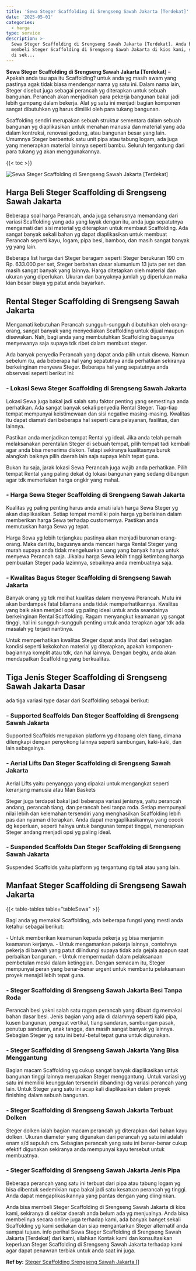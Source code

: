 ```yaml
---
title: 'Sewa Steger Scaffolding di Srengseng Sawah Jakarta [Terdekat]'
date: '2025-05-01'
categories:
  - harga
type: service
description: >-
  Sewa Steger Scaffolding di Srengseng Sawah Jakarta [Terdekat]. Anda bisa
  membeli Steger Scaffolding di Srengseng Sawah Jakarta di kios kami, sekiranya
  di sek...
---
```


**Sewa Steger Scaffolding di Srengseng Sawah Jakarta \[Terdekat\]** – Apakah anda tau apa itu Scaffolding? untuk anda yg masih awam yang pastinya agak tidak biasa mendengar nama yg satu ini. Dalam nama lain, Steger disebut juga sebagai perancah yg diterapkan untuk sebuah bangunan. Perancah akan menjadikan para pekerja bangunan bakal jadi lebih gampang dalam bekerja. Alat yg satu ini menjadi bagian komponen sangat dibutuhkan yg harus dimiliki oleh para tukang bangunan.

Scaffolding sendiri merupakan sebuah struktur sementara dalam sebuah bangunan yg diaplikasikan untuk menahan manusia dan material yang ada dalam kontruksi, renovasi gedung, atau bangunan besar yang lain. Umumnya Steger berbentuk satu unit pipa atau tabung logam, ada juga yang menerapkan material lainnya seperti bambu. Seluruh tergantung dari para tukang yg akan menggunakannya.

{{< toc >}}

![Sewa Steger Scaffolding di Srengseng Sawah Jakarta [Terdekat]](/images/sewa-scaffolding-steger-17.png)

## Harga Beli Steger Scaffolding di Srengseng Sawah Jakarta

Beberapa soal harga Perancah, anda juga seharusnya memandang dari variasi Scaffolding yang ada yang layak dengan itu, anda juga sepatutnya mengamati dari sisi material yg diterapkan untuk membaut Scaffolding. Ada sangat banyak sekali bahan yg dapat diaplikasikan untuk membuat Perancah seperti kayu, logam, pipa besi, bamboo, dan masih sangat banyak yg yang lain.

Beberapa list harga dari Steger beragam seperti Steger berukuran 190 cm Rp. 633.000 per set, Steger berbahan dasar alumunium 13 juta per set dan masih sangat banyak yang lainnya. Harga ditetapkan oleh material dan ukuran yang diperlukan. Ukuran dan banyaknya jumlah yg diperlukan maka kian besar biaya yg patut anda bayarkan.

## Rental Steger Scaffolding di Srengseng Sawah Jakarta

Mengamati kebutuhan Perancah sungguh-sungguh dibutuhkan oleh orang-orang, sangat banyak yang menyediakan Scaffolding untuk dijual maupun disewakan. Nah, bagi anda yang membutuhkan Scaffolding bagusnya menyewanya saja supaya tdk ribet dalam membuat steger.

Ada banyak penyedia Perancah yang dapat anda pilih untuk disewa. Namun sebelum itu, ada beberapa hal yang sepatutnya anda perhatikan sekiranya berkeinginan menyewa Steger. Beberapa hal yang sepatutnya anda observasi seperti berikut ini:

### \- Lokasi Sewa Steger Scaffolding di Srengseng Sawah Jakarta

Lokasi Sewa juga bakal jadi salah satu faktor penting yang semestinya anda perhatikan. Ada sangat banyak sekali penyedia Rental Steger. Tiap-tiap tempat mempunyai keistimewaan dan sisi negative masing-masing. Kwalitas itu dapat diamati dari beberapa hal seperti cara pelayanan, fasilitas, dan lainnya.

Pastikan anda menjadikan tempat Rental yg ideal. Jika anda telah pernah melaksanakan perentalan Steger di sebuah tempat, pilih tempat tadi kembali agar anda bisa menerima diskon. Tetapi sekiranya kualitasnya buruk alangkah baiknya pilih daerah lain saja supaya lebih tepat guna.

Bukan itu saja, jarak lokasi Sewa Perancah juga wajib anda perhatikan. Pilih tempat Rental yang paling dekat dg lokasi bangunan yang sedang dibangun agar tdk memerlukan harga ongkir yang mahal.

### \- Harga Sewa Steger Scaffolding di Srengseng Sawah Jakarta

Kualitas yg paling penting harus anda amati ialah harga Sewa Steger yg akan diaplikasikan. Setiap tempat memiliki poin harga yg berlainan dalam memberikan harga Sewa terhadap customernya. Pastikan anda memutuskan harga Sewa yg tepat.

Harga Sewa yg lebih terjangkau pastinya akan menjadi buronan orang-orang. Maka dari itu, bagusnya anda mencari harga Rental Steger yang murah supaya anda tidak mengeluarkan uang yang banyak hanya untuk menyewa Perancah saja. Jikalau harga Sewa lebih tinggi ketimbang harga pembuatan Steger pada lazimnya, sebaiknya anda membuatnya saja.

### \- Kwalitas Bagus Steger Scaffolding di Srengseng Sawah Jakarta

Banyak orang yg tdk melihat kualitas dalam menyewa Perancah. Mutu ini akan berdampak fatal bilamana anda tidak memperhatikannya. Kwalitas yang baik akan menjadi opsi yg paling ideal untuk anda seandainya berkeinginan Rental Scaffolding. Ragam menyangkut keamanan yg sangat tinggi, hal ini sungguh-sungguh penting untuk anda terapkan agar tdk ada masalah yg terjadi nantinya.

Untuk memperhatikan kwalitas Steger dapat anda lihat dari sebagian kondisi seperti kekokohan material yg diterapkan, apakah komponen-bagiannya komplit atau tdk, dan hal lainnya. Dengan begitu, anda akan mendapatkan Scaffolding yang berkualitas.

## Tiga Jenis Steger Scaffolding di Srengseng Sawah Jakarta Dasar

ada tiga variasi type dasar dari Scaffolding sebagai berikut:

### \- Supported Scaffolds Dan Steger Scaffolding di Srengseng Sawah Jakarta

Supported Scaffolds merupakan platform yg ditopang oleh tiang, dimana dilengkapi dengan penyokong lainnya seperti sambungan, kaki-kaki, dan lain sebagainya.

### \- Aerial Lifts Dan Steger Scaffolding di Srengseng Sawah Jakarta

Aerial Lifts yaitu penyangga yang dipakai untuk mengangkat seperti keranjang manusia atau Man Baskets

Steger juga terdapat bakal jadi beberapa variasi jenisnya, yaitu perancah andang, perancah tiang, dan perancah besi tanpa roda. Setiap mempunyai nilai lebih dan kelemahan tersendiri yang menghasilkan Scaffolding lebih pas dan nyaman diterapkan. Anda dapat mengaplikasikannya yang cocok dg keperluan, seperti halnya untuk bangunan tempat tinggal, menerapkan Steger andang menjadi opsi yg paling ideal.

### \- Suspended Scaffolds Dan Steger Scaffolding di Srengseng Sawah Jakarta

Suspended Scaffolds yaitu platform yg tergantung dg tali atau yang lain.

## Manfaat Steger Scaffolding di Srengseng Sawah Jakarta

{{< table-tables table="tableSewa" >}}

Bagi anda yg memakai Scaffolding, ada beberapa fungsi yang mesti anda ketahui sebagai berikut:

\- Untuk memberikan keamanan kepada pekerja yg bisa menjamin keamanan kerjanya. - Untuk mengamankan pekerja lainnya, contohnya pekerja di bawah yang patut dilindungi supaya tidak ada gejala apapun saat perbaikan bangunan. - Untuk mempermudah dalam pelaksanaan pembetulan meski dalam ketinggian. Dengan semacam itu, Steger mempunyai peran yang benar-benar urgent untuk membantu pelaksanaan proyek menajdi lebih tepat guna.

### \- Steger Scaffolding di Srengseng Sawah Jakarta Besi Tanpa Roda

Perancah besi yakni salah satu ragam perancah yang dibuat dg memakai bahan dasar besi. Jenis bagian yang ada di dalamnya seperti kaki pipa, kusen bangunan, penguat vertikal, tiang sandaran, sambungan pasak, penutup sandaran, anak tangga, dan masih sangat banyak yg lainnya. Sebagian Steger yg satu ini betul-betul tepat guna untuk digunakan.

### \- Steger Scaffolding di Srengseng Sawah Jakarta Yang Bisa Menggantung

Bagian macam Scaffolding yg cukup sangat banyak diaplikasikan untuk bangunan tinggi lainnya merupakan Steger menggantung. Untuk variasi yg satu ini memiliki keunggulan tersendiri dibandingi dg variasi perancah yang lain. Untuk Steger yang satu ini acap kali diaplikasikan dalam proyek finishing dalam sebuah bangunan.

### \- Steger Scaffolding di Srengseng Sawah Jakarta Terbuat Dolken

Steger dolken ialah bagian macam perancah yg diterapkan dari bahan kayu dolken. Ukuran diameter yang digunakan dari perancah yg satu ini adalah enam s/d sepuluh cm. Sebagian perancah yang satu ini benar-benar cukup efektif digunakan sekiranya anda mempunyai kayu tersebut untuk membuatnya.

### \- Steger Scaffolding di Srengseng Sawah Jakarta Jenis Pipa

Beberapa perancah yang satu ini terbuat dari pipa atau tabung logam yg bisa dibentuk sedemikian rupa bakal jadi satu kesatuan perancah yg tinggi. Anda dapat mengaplikasikannya yang pantas dengan yang diinginkan.

Anda bisa membeli Steger Scaffolding di Srengseng Sawah Jakarta di kios kami, sekiranya di sekitar daerah anda belum ada yg menjualnya. Anda bisa membelinya secara online juga terhadap kami, ada banyak banget sekali Scaffolding yg kami sediakan dan siap mengantarkan Steger alternatif anda sampai tujuan. info perihal Sewa Steger Scaffolding di Srengseng Sawah Jakarta \[Terdekat\] dari kami, silahkan Kontak kami dan konsultasikan keperluan Steger Scaffolding di Srengseng Sawah Jakarta terhadap kami agar dapat penawran terbiak untuk anda saat ini juga.

**Ref by:** [Steger Scaffolding Srengseng Sawah Jakarta []](https://id.wikipedia.org/wiki/Steger)
